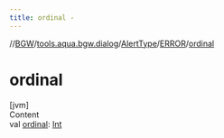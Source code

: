 ```yaml
---
title: ordinal -
---
```

//[BGW](../../../../index.md)/[tools.aqua.bgw.dialog](../../index.md)/[AlertType](../index.md)/[ERROR](index.md)/[ordinal](ordinal.md)



# ordinal  
[jvm]  
Content  
val [ordinal](ordinal.md): [Int](https://kotlinlang.org/api/latest/jvm/stdlib/kotlin/-int/index.html)  




